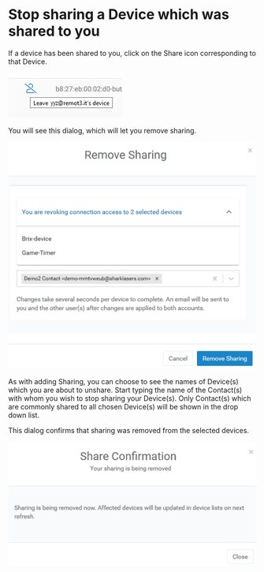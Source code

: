 # Stop sharing a Device which was shared to you

If a device has been shared to you, click on the Share icon corresponding to that Device.  

![](../../.gitbook/assets/image%20%2857%29.png)

You will see this dialog, which will let you remove sharing.

![](../../.gitbook/assets/image%20%28194%29.png)

As with adding Sharing, you can choose to see the names of Device\(s\) which you are about to unshare.  Start typing the name of the Contact\(s\) with whom you wish to stop sharing your Device\(s\).  Only Contact\(s\) which are commonly shared to all chosen Device\(s\) will be shown in the drop down list.

This dialog confirms that sharing was removed from the selected devices.

![](../../.gitbook/assets/image%20%28276%29.png)

